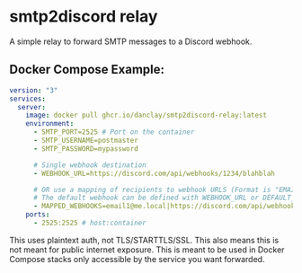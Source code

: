 # smtp2discord relay
 
A simple relay to forward SMTP messages to a Discord webhook.

## Docker Compose Example:

```yaml
version: "3"
services:
  server:
    image: docker pull ghcr.io/danclay/smtp2discord-relay:latest
    environment:
      - SMTP_PORT=2525 # Port on the container
      - SMTP_USERNAME=postmaster
      - SMTP_PASSWORD=mypassword

      # Single webhook destination
      - WEBHOOK_URL=https://discord.com/api/webhooks/1234/blahblah

      # OR use a mapping of recipients to webhook URLS (Format is "EMAIL|URL,EMAIL2|URL2")
      # The default webhook can be defined with WEBHOOK_URL or DEFAULT_WEBHOOK_URL
      - MAPPED_WEBHOOKS=email1@me.local|https://discord.com/api/webhooks/1234/blahblah,email2@me.local|https://discord.com/api/webhooks/5678/blah
    ports:
      - 2525:2525 # host:container
```

This uses plaintext auth, not TLS/STARTTLS/SSL. This also means this is not meant for public internet exposure. This is meant to be used in Docker Compose stacks only accessible by the service you want forwarded.